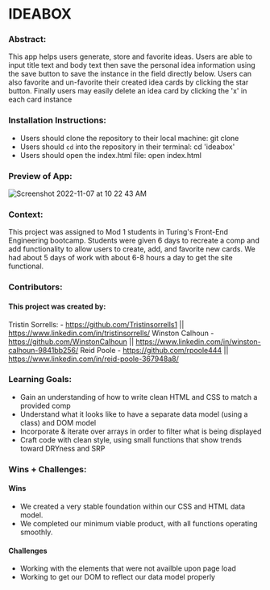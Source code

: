 # IDEABOX

### Abstract:
This app helps users generate, store and favorite ideas. Users are able to input title text and body text then save the personal idea information using the save button to save the instance in the field directly below. Users can also favorite and un-favorite their created idea cards by clicking the star button. Finally users may easily delete an idea card by clicking the 'x' in each card instance

### Installation Instructions:
- Users should clone the repository to their local machine: git clone 
- Users should `cd` into the repository in their terminal: cd 'ideabox'
- Users should open the index.html file: open index.html

### Preview of App:
![Screenshot 2022-11-07 at 10 22 43 AM](https://user-images.githubusercontent.com/111721297/200418931-1b5d02fa-afa1-4940-9b81-66fc7832a910.png)

### Context:
This project was assigned to Mod 1 students in Turing's Front-End Engineering bootcamp. Students were given 6 days to recreate a comp and add functionality to allow users to create, add, and favorite new cards. We had about 5 days of work with about 6-8 hours a day to get the site functional. 

### Contributors:

#### This project was created by: 

Tristin Sorrells: - https://github.com/Tristinsorrells1 || https://www.linkedin.com/in/tristinsorrells/
Winston Calhoun - https://github.com/WinstonCalhoun || https://www.linkedin.com/in/winston-calhoun-9841bb256/
Reid Poole - https://github.com/rpoole444 || https://www.linkedin.com/in/reid-poole-367948a8/

### Learning Goals:
- Gain an understanding of how to write clean HTML and CSS to match a provided comp
- Understand what it looks like to have a separate data model (using a class) and DOM model
- Incorporate & iterate over arrays in order to filter what is being displayed
- Craft code with clean style, using small functions that show trends toward DRYness and SRP

### Wins + Challenges:

#### Wins

- We created a very stable foundation within our CSS and HTML data model.
- We completed our minimum viable product, with all functions operating smoothly.

#### Challenges

 - Working with the elements that were not availble upon page load
 - Working to get our DOM to reflect our data model properly
